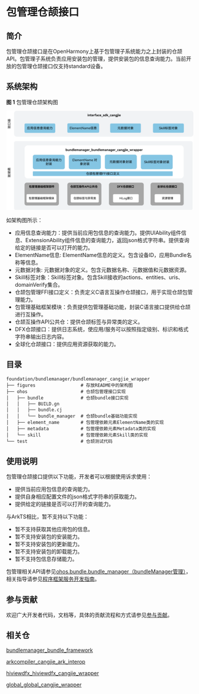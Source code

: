 # 包管理仓颉接口

## 简介

包管理仓颉接口是在OpenHarmony上基于包管理子系统能力之上封装的仓颉API。包管理子系统负责应用安装包的管理，提供安装包的信息查询能力。当前开放的包管理仓颉接口仅支持standard设备。

## 系统架构

**图 1** 包管理仓颉架构图

![包管理仓颉架构图](figures/bundlemanager_cangjie_wrapper_architecture.png)

如架构图所示：

- 应用信息查询能力：提供当前应用包信息的查询能力。提供UIAbility组件信息、ExtensionAbility组件信息的查询能力，返回json格式字符串。提供查询给定的链接是否可以打开的能力。
- ElementName信息: ElementName信息的定义。包含设备ID，应用Bundle名称等信息。
- 元数据对象: 元数据对象的定义。包含元数据名称、元数据值和元数据资源。
- Skill标签对象：Skill标签对象。包含Skill接收的actions、entities、uris、domainVerify集合。
- 仓颉包管理FFI接口定义：负责定义C语言互操作仓颉接口，用于实现仓颉包管理能力。
- 包管理基础框架模块：负责提供包管理基础功能，封装C语言接口提供给仓颉进行互操作。
- 仓颉互操作API公共仓：提供仓颉标签与异常类的定义。
- DFX仓颉接口：提供日志系统，使应用/服务可以按照指定级别、标识和格式字符串输出日志内容。
- 全球化仓颉接口：提供应用资源获取的能力。

## 目录

```
foundation/bundlemanager/bundlemanager_cangjie_wrapper
├── figures                 # 存放README中的架构图
├── ohos                    # 仓颉包管理接口实现
│   ├── bundle              # 仓颉bundle接口实现
│   │   ├── BUILD.gn
│   │   ├── bundle.cj
│   │   └── bundle_manager  # 仓颉bundle基础功能实现
│   ├── element_name        # 包管理依赖元素ElementName类的实现
│   ├── metadata            # 包管理依赖元素Metadata类的实现
│   └── skill               # 包管理依赖元素Skill类的实现
└── test                    # 仓颉测试代码
```

## 使用说明

包管理仓颉接口提供以下功能，开发者可以根据使用诉求使用：

  - 提供当前应用包信息的查询能力。
  - 提供自身相应配置文件的json格式字符串的获取能力。
  - 提供给定的链接是否可以打开的查询能力。


与ArkTS相比，暂不支持以下功能：

  - 暂不支持获取其他应用包的信息。
  - 暂不支持安装包的安装能力。
  - 暂不支持安装包的更新能力。
  - 暂不支持安装包的卸载能力。
  - 暂不支持包信息存储能力。


包管理相关API请参见[ohos.bundle.bundle_manager（bundleManager管理）](https://gitcode.com/openharmony-sig/arkcompiler_cangjie_ark_interop/blob/master/doc/API_Reference/source_zh_cn/apis/AbilityKit/cj-apis-bundle_manager.md)，相关指导请参见[程序框架服务开发指南](https://gitcode.com/openharmony-sig/arkcompiler_cangjie_ark_interop/blob/master/doc/Dev_Guide/source_zh_cn/application-models/cj-abilitykit-overview.md)。

## 参与贡献

欢迎广大开发者代码，文档等，具体的贡献流程和方式请参见[参与贡献](https://gitcode.com/openharmony/docs/blob/master/zh-cn/contribute/%E5%8F%82%E4%B8%8E%E8%B4%A1%E7%8C%AE.md)。

## 相关仓

[bundlemanager_bundle_framework](https://gitcode.com/openharmony/bundlemanager_bundle_framework)

[arkcompiler_cangjie_ark_interop](https://gitcode.com/openharmony-sig/arkcompiler_cangjie_ark_interop)

[hiviewdfx_hiviewdfx_cangjie_wrapper](https://gitcode.com/openharmony-sig/hiviewdfx_hiviewdfx_cangjie_wrapper)

[global_global_cangjie_wrapper](https://gitcode.com/openharmony-sig/global_global_cangjie_wrapper)

